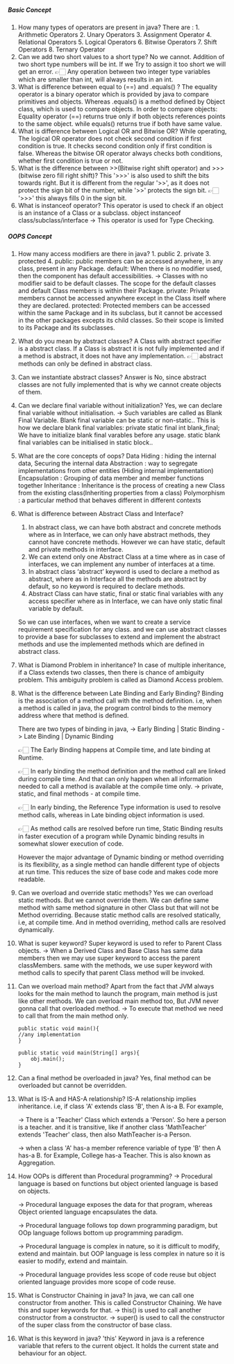 ##### Basic Concept

1.  How many types of operators are present in java?
    There are : 1. Arithmetic Operators 2. Unary Operators 3. Assignment Operator 4. Relational Operators 5. Logical Operators 6. Bitwise Operators 7. Shift Operators 8. Ternary Operator
2.  Can we add two short values to a short type?
    No we cannot. Addition of two short type numbers will be int. If we Try to assign it too short we
    will get an error.
    👉🏻 Any operation between two integer type variables which are smaller than int, will always results in
    an int.
3.  What is difference between equal to (==) and .equals() ?
    The equality operator is a binary operator which is provided by java to compare primitives and objects.
    Whereas .equals() is a method defined by Object class, which is used to compare objects.
    In order to compare objects:
    Equality operator (==) returns true only if both objects references points to the same object.
    while equals() returns true if both have same value.
4.  What is difference between Logical OR and Bitwise OR?
    While operating, The logical OR operator does not check second condition if first condition is true.
    It checks second condition only if first condition is false.
    Whereas the bitwise OR operator always checks both conditions, whether first condition is true or not.
5.  What is the difference between >>(Bitwise right shift operator) and >>>(bitwise zero fill right shift)?
    This '>>>' is also used to shift the bits towards right. But it is different from the regular '>>',
    as it does not protect the sign bit of the number, while '>>' protects the sign bit.
    👉🏻 '>>>' this always fills 0 in the sign bit.
6.  What is instanceof operator?
    This operator is used to check if an object is an instance of a Class or a subclass.
    object instanceof class/subclass/interface
    -> This operator is used for Type Checking.

##### OOPS Concept

1.  How many access modifiers are there in java? 1. public 2. private 3. protected 4. <default>
    public:
    public members can be accessed anywhere, in any class, present in any Package.
    default:
    When there is no modifier used, then the component has default accessibilities.
    -> Classes with no modifier said to be default classes. The scope for the default classes
    and default Class members is within their Package.
    private:
    Private members cannot be accessed anywhere except in the Class itself where they are declared.
    protected:
    Protected members can be accessed within the same Package and in its subclass,
    but it cannot be accessed in the other packages excepts its child classes.
    So their scope is limited to its Package and its subclasses.
2.  What do you mean by abstract classes?
    A Class with abstract specifier is a abstract class.
    If a Class is abstract it is not fully implemented and if a method is abstract, it does not have
    any implementation.
    👉🏻 abstract methods can only be defined in abstract class.
3.  Can we instantiate abstract classes?
    Answer is No, since abstract classes are not fully implemented that is why we cannot create objects
    of them.
4.  Can we declare final variable without initialization?
    Yes, we can declare final variable without initialisation.
    -> Such variables are called as Blank Final Variable.
    Blank final variable can be static or non-static..
    This is how we declare blank final variables:
    private static final int blank_final;
    We have to initialize blank final varables before any usage.
    static blank final variables can be initialised in static block..

5.  What are the core concepts of oops?
    Data Hiding : hiding the internal data, Securing the internal data
    Abstraction : way to segregate implementations from other entities (Hiding internal implementation)
    Encapsulation : Grouping of data member and member functions together
    Inheritance : Inheritance is the process of creating a new Class from the existing class(Inheriting properties from a class)
    Polymorphism : a particular method that behaves different in different contexts
6.  What is difference between Abstract Class and Interface?

    1. In abstract class, we can have both abstract and concrete methods where as in Interface,
       we can only have abstract methods, they cannot have concrete methods.
       However we can have static, default and private methods in interface.
    2. We can extend only one Abstract Class at a time where as in case of interfaces, we can implement
       any number of interfaces at a time.
    3. In abstract class ‘abstract’ keyword is used to declare a method as abstract, where as in Interface
       all the methods are abstract by default, so no keyword is required to declare methods.
    4. Abstract Class can have static, final or static final variables with any access specifier
       where as in Interface, we can have only static final variable by default.

    So we can use interfaces, when we want to create a service requirement specification for any class.
    and we can use abstract classes to provide a base for subclasses to extend and implement the abstract
    methods and use the implemented methods which are defined in abstract class.

7.  What is Diamond Problem in inheritance?
    In case of multiple inheritance, if a Class extends two classes, then there is chance of ambiguity
    problem. This ambiguity problem is called as Diamond Access problem.
8.  What is the difference between Late Binding and Early Binding?
    Binding is the association of a method call with the method definition.
    i.e, when a method is called in java, the program control binds to the memory address where that
    method is defined.

    There are two types of binding in java,
    -> Early Binding | Static Binding
    -> Late Binding | Dynamic Binding

    👉🏻 The Early Binding happens at Compile time, and late binding at Runtime.

    👉🏻 In early binding the method definition and the method call are linked during compile time.
    And that can only happen when all information needed to call a method is available at the compile
    time only.
    -> private, static, and final methods - at compile time.

    👉🏻 In early binding, the Reference Type information is used to resolve method calls, whereas in
    Late binding object information is used.

    👉🏻 As method calls are resolved before run time, Static Binding results in faster execution of a
    program while Dynamic binding results in somewhat slower execution of code.

    However the major advantage of Dynamic binding or method overriding is its flexibility, as a single
    method can handle different type of objects at run time.
    This reduces the size of base code and makes code more readable.

9.  Can we overload and override static methods?
    Yes we can overload static methods. But we cannot override them. We can define same method with same
    method signature in other Class but that will not be Method overriding.
    Because static method calls are resolved statically, i.e, at compile time.
    And in method overriding, method calls are resolved dynamically.
10. What is super keyword?
    Super keyword is used to refer to Parent Class objects.
    -> When a Derived Class and Base Class has same data members then we may use super keyword to access
    the parent classMembers. same with the methods, we use super keyword with method calls to specify
    that parent Class method will be invoked.
11. Can we overload main method?
    Apart from the fact that JVM always looks for the main method to launch the program, main method is
    just like other methods.
    We can overload main method too, But JVM never gonna call that overloaded method.
    -> To execute that method we need to call that from the main method only.

        public static void main(){
        //any implementation
        }

        public static void main(String[] args){
        	obj.main();
        }

12. Can a final method be overloaded in java?
    Yes, final method can be overloaded but cannot be overridden.

13. What is IS-A and HAS-A relationship?
    IS-A relationship implies inheritance. i.e, if class 'A' extends class 'B', then A is-a B.
    For example,

    -> There is a 'Teacher' Class which extends a 'Person'. So here a person is a teacher. and it is
    transitive, like if another class 'MathTeacher' extends 'Teacher' class, then also
    MathTeacher is-a Person.

    -> when a class 'A' has-a member reference variable of type 'B' then A has-a B. for Example,
    College has-a Teacher. This is also known as Aggregation.

14. How OOPs is different than Procedural programming?
    -> Procedural language is based on functions but object oriented language is based on objects.

    -> Procedural language exposes the data for that program, whereas Object oriented language
    encapsulates the data.

    -> Procedural language follows top down programming paradigm, but OOp language follows bottom up
    programming paradigm.

    -> Procedural language is complex in nature, so it is difficult to modify, extend and maintain.
    but OOP language is less complex in nature so it is easier to modify, extend and maintain.

    -> Procedural language provides less scope of code reuse but object oriented language provides more
    scope of code reuse.

15. What is Constructor Chaining in java?
    In java, we can call one constructor from another. This is called Constructor Chaining.
    We have this and super keywords for that.
    -> this() is used to call another constructor from a constructor.
    -> super() is used to call the constructor of the super class from the constructor of base class.
16. What is this keyword in java?
    'this' Keyword in java is a reference variable that refers to the current object.
    It holds the current state and behaviour for an object.
